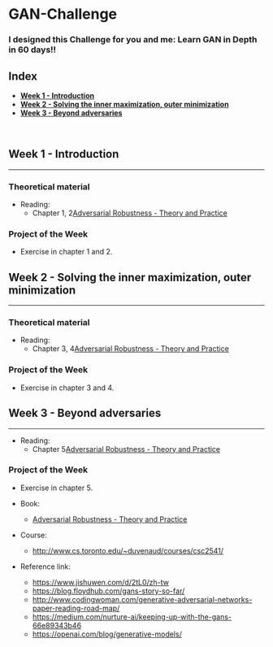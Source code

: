 # GAN-Challenge

### I designed this Challenge for you and me: Learn GAN in Depth in 60 days!!

## Index
 - **[Week 1 - Introduction](https://github.com/quangvu0702/GAN-Challenge#week-1---Introduction)**
 - **[Week 2 - Solving the inner maximization, outer minimization](https://github.com/quangvu0702/GAN-Challenge#week-2---solving-the-inner-maximization-outer-minimization)**
 - **[Week 3 - Beyond adversaries](https://github.com/quangvu0702/GAN-Challenge#week-3---Beyond-adversaries)**

<br>

## Week 1 - Introduction
---
### Theoretical material
 - Reading:
   - Chapter 1, 2[Adversarial Robustness - Theory and Practice](https://adversarial-ml-tutorial.org/introduction/)

### Project of the Week
 - Exercise in chapter 1 and 2.
 
## Week 2 - Solving the inner maximization, outer minimization
---
### Theoretical material
 - Reading:
   - Chapter 3, 4[Adversarial Robustness - Theory and Practice](https://adversarial-ml-tutorial.org/introduction/)

### Project of the Week
 - Exercise in chapter 3 and 4.
 
## Week 3 - Beyond adversaries
---
 - Reading:
   - Chapter 5[Adversarial Robustness - Theory and Practice](https://adversarial-ml-tutorial.org/introduction/)

### Project of the Week
 - Exercise in chapter 5.
 
- Book:
  - [Adversarial Robustness - Theory and Practice](https://adversarial-ml-tutorial.org/introduction/)
- Course:
  -  http://www.cs.toronto.edu/~duvenaud/courses/csc2541/
  
- Reference link:
  - https://www.jishuwen.com/d/2tL0/zh-tw
  - https://blog.floydhub.com/gans-story-so-far/
  - http://www.codingwoman.com/generative-adversarial-networks-paper-reading-road-map/
  - https://medium.com/nurture-ai/keeping-up-with-the-gans-66e89343b46
  - https://openai.com/blog/generative-models/
  
